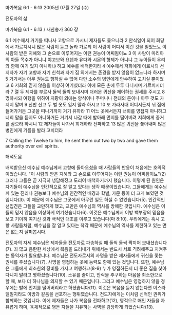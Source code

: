 마가복음 6:1 - 6:13 
2005년 07월 27일 (수)

전도자의 삶



마가복음 6:1 - 6:13 / 새찬송가 360 장


6:1 예수께서 거기를 떠나사 고향으로 가시니 제자들도 좇으니라 2 안식일이 되어 회당에서 가르치시니 많은 사람이 듣고 놀라 가로되 이 사람이 어디서 이런 것을 얻었느뇨 이 사람의 받은 지혜와 그 손으로 이루어지는 이런 권능이 어찌됨이뇨 3 이 사람이 마리아의 아들 목수가 아니냐 야고보와 요셉과 유다와 시몬의 형제가 아니냐 그 누이들이 우리와 함께 여기 있지 아니하냐 하고 예수를 배척한지라 4 예수께서 저희에게 이르시되 선지자가 자기 고향과 자기 친척과 자기 집 외에서는 존경을 받지 않음이 없느니라 하시며 5 거기서는 아무 권능도 행하실 수 없어 다만 소수의 병인에게 안수하여 고치실 뿐이었고 6 저희의 믿지 않음을 이상히 여기셨더라 이에 모든 촌에 두루 다니시며 가르치시더라 7 열 두 제자를 부르사 둘씩 둘씩 보내시며 더러운 귀신을 제어하는 권세를 주시고 8 명하시되 여행을 위하여 지팡이 외에는 양식이나 주머니나 전대의 돈이나 아무 것도 가지지 말며 9 신만 신고 두 벌 옷도 입지 말라 하시고 10 또 가라사대 어디서든지 뉘 집에 들어가거든 그곳을 떠나기까지 거기 유하라 11 어느 곳에서든지 너희를 영접지 아니하고 너희 말을 듣지도 아니하거든 거기서 나갈 때에 발아래 먼지를 떨어버려 저희에게 증거를 삼으라 하시니 12 제자들이 나가서 회개하라 전파하고 13 많은 귀신을 쫓아내며 많은 병인에게 기름을 발라 고치더라

7 Calling the Twelve to him, he sent them out two by two and gave them authority over evil spirits.

해석도움





배척받으신 예수님
예수님께서 고향에 돌아오셨을 때 사람들의 반응이 처음에는 호의적이었습니다. "이 사람의 받은 지혜와 그 손으로 이루어지는 이런 권능이 어찌됨이뇨"(2) 그러나 그들은 곧 지극히 냉담해졌고 도리어 배척하기까지 했습니다. 이렇게 된 원인은 자기들이 예수님을 인간적으로 잘 알고 있다는 생각 때문이었습니다. 그들에게는 예수님께 있는 진리나 권능보다 예수님의 인간적인 배경과 학벌, 가문 등이 더 크게 보였던 것입니다(3). 이 때문에 예수님은 그곳에서 아무런 일도 하실 수 없었습니다(5). 인간적인 선입견은 그들을 교만하게 했고, 교만은 예수님의 역사를 방해한 것입니다. 예수님은 이들의 믿지 않음을 이상하게 여기셨습니다(6). 이것은 예수님께서 이방 백부장의 믿음을 보고 기이히 여기신 것과 극적인 대조를 이루고 있습니다(마 8:10). 우리에게는 혹시 고향 사람들처럼, 예수님을 잘 알고 있다는 착각 때문에 예수님의 역사를 제한하고 있는 면은 없는지 살펴봅시다.

전도자의 자세
예수님은 제자들을 전도자로 파송하실 때 둘씩 둘씩 짝지어 보내셨습니다(7). 죄 많고 음란한 세상에서 복음을 드러내기 위해서는 반드시 서로 격려해주고 지켜주는 동역자가 필요합니다. 예수님은 전도자로서의 사명을 받은 제자들에게 귀신을 쫓는 권세를 주셨습니다(7). 사명을 영접하는 곳에 능력도 함께 있는 것입니다. 또한, 예수님은 그들에게 최소한의 장비를 가지고 여행하고(8-9) 누가 영접하든지 더 좋은 집을 찾아다니지 말라고 명하셨습니다(10). 소유를 줄이고, 안락을 추구하는 마음을 최소한으로 할 때, 보다 더 하나님을 의지할 수 있기 때문입니다. 그리고 예수님은 영접하지 않을 경우에는 발에 먼지를 떨어버리라고 하셨습니다(11). 이것은 복음을 듣지 않는다면 이스라엘일지라도 이방과 같음을 선포하는 행위였습니다. 전도자에게는 이처럼 신적인 권위가 함께하는 것입니다. 이에 제자들은 나가 복음을 전파하고(12), 영적으로 매인 자들을 자유롭게 하며, 육체적으로 병든 자들을 치유하는 사역을 감당하게 되었습니다(13).